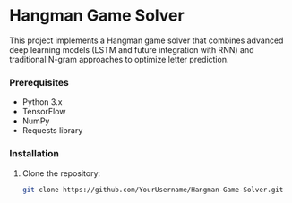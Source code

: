 # Hangman Game Solver

This project implements a Hangman game solver that combines advanced deep learning models (LSTM and future integration with RNN) and traditional N-gram approaches to optimize letter prediction.

### Prerequisites
- Python 3.x
- TensorFlow
- NumPy
- Requests library

### Installation

1. Clone the repository:
   ```bash
   git clone https://github.com/YourUsername/Hangman-Game-Solver.git
